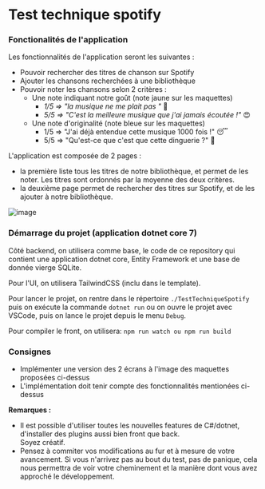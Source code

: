 # Test technique spotify

### Fonctionalités de l'application

Les fonctionnalités de l'application seront les suivantes :
 - Pouvoir rechercher des titres de chanson sur Spotify
 - Ajouter les chansons recherchées à une bibliothèque 
 - Pouvoir noter les chansons selon 2 critères :
   - Une note indiquant notre goût (note jaune sur les maquettes) 
     - *1/5 => "la musique ne me plait pas "* 🙁
     - *5/5 => "C'est la meilleure musique que j'ai jamais écoutée !"* 😍
   - Une note d'originalité (note bleue sur les maquettes)  
     - 1/5 => "J'ai déjà entendue cette musique 1000 fois !" 😴
     - 5/5 => "Qu'est-ce que c'est que cette dinguerie ?" 🤘

L'application est composée de 2 pages :
- la première liste tous les titres de notre bibliothèque, et permet de les noter. Les titres sont ordonnés par la moyenne des deux critères. 
- la deuxième page permet de rechercher des titres sur Spotify, et de les ajouter à notre bibliothèque.

![image](./mockup.png)

### Démarrage du projet (application dotnet core 7)

Côté backend, on utilisera comme base, le code de ce repository qui contient une application dotnet core, Entity Framework et une base de donnée vierge SQLite.

Pour l'UI, on utilisera TailwindCSS (inclu dans le template).

Pour lancer le projet, on rentre dans le répertoire `./TestTechniqueSpotify` puis on exécute la commande `dotnet run` ou on ouvre le projet avec VSCode, puis on lance le projet depuis le menu `Debug`.

Pour compiler le front, on utilisera: `npm run watch ou npm run build`


### Consignes

- Implémenter une version des 2 écrans à l'image des maquettes proposées ci-dessus
- L'implémentation doit tenir compte des fonctionnalités mentionées ci-dessus

**Remarques :**
- Il est possible d'utiliser toutes les nouvelles features de C#/dotnet, d'installer des plugins aussi bien front que back.  
Soyez créatif.
- Pensez à commiter vos modifications au fur et à mesure de votre avancement. Si vous n'arrivez pas au bout du test, pas de panique, cela nous permettra de voir votre cheminement et la manière dont vous avez approché le développement.  
